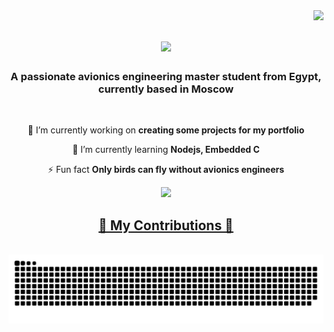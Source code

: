 <img align="right" src="https://visitor-badge.laobi.icu/badge?page_id=salesp07.salesp07" />

<h1 align="center">
    <img src="https://readme-typing-svg.herokuapp.com/?font=Righteous&size=35&center=true&vCenter=true&width=500&height=70&duration=4000&lines=Hi+There!+👋;+I'm+Moustafa+Elkoushy!;" />
</h1>

<h3 align="center">A passionate avionics engineering master student from Egypt, currently based in Moscow</h3>

<br/>

<div align="center">
 
 🔭 I’m currently working on **creating some projects for my portfolio**
 
 🌱 I’m currently learning **Nodejs, Embedded C**

<!--💬 Ask me about **Node.js, React, Firebase... or anything [here](https://github.com/salesp07/salesp07/issues)**
-->
⚡ Fun fact **Only birds can fly without avionics engineers**

 </div>
 
<div align="center"> 
  <a href="elkoushytech@gmail.com">
    <img src="https://img.shields.io/badge/Gmail-333333?style=for-the-badge&logo=gmail&logoColor=red" />

<div align="center">
  <h2>🐍 My Contributions 🐍</h2>
  <br>
  <img alt="snake eating my contributions" src="https://raw.githubusercontent.com/salesp07/salesp07/output/github-contribution-grid-snake.svg" />

  
 
